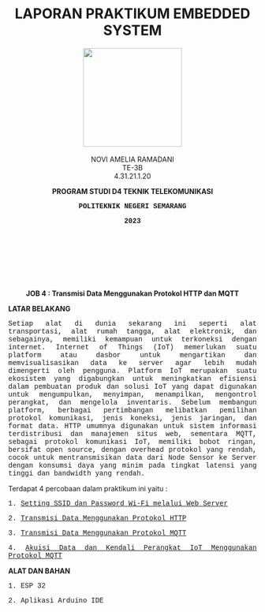 <h1 align="center">LAPORAN PRAKTIKUM EMBEDDED SYSTEM</h1>
<p align="center">
  <img src="https://en.polines.ac.id/images/logo_bw.jpg" width="200" height="200">
<br>
<br>NOVI AMELIA RAMADANI
<br>TE-3B
<br>4.31.21.1.20</p>
<b><p align="center">PROGRAM STUDI D4 TEKNIK TELEKOMUNIKASI</p>
<p style="font-family:courier;" align="center">POLITEKNIK NEGERI SEMARANG</p>
<p style="font-family:courier;" align="center">2023</p></b>
<br></br>
<br></br>
<br></br>
<b><p align="center">JOB 4 : Transmisi Data Menggunakan Protokol HTTP dan MQTT</p></b>
<b><p align="left">LATAR BELAKANG</p></b>
<p style="font-family:courier;" align="justify">Setiap alat di dunia sekarang ini seperti alat transportasi, alat rumah tangga, alat elektronik, dan sebagainya, memiliki kemampuan untuk terkoneksi dengan internet. Internet of Things (IoT) memerlukan suatu platform atau dasbor untuk mengartikan dan memvisualisasikan data ke server agar lebih mudah dimengerti oleh pengguna. Platform IoT merupakan suatu ekosistem yang digabungkan untuk meningkatkan efisiensi dalam pembuatan produk dan solusi IoT yang dapat digunakan untuk mengumpulkan, menyimpan, menampilkan, mengontrol perangkat, dan mengelola inventaris. Sebelum membangun platform, berbagai pertimbangan melibatkan pemilihan protokol komunikasi, jenis koneksi, jenis jaringan, dan format data. HTTP umumnya digunakan untuk sistem informasi terdistribusi dan manajemen situs web, sementara MQTT, sebagai protokol komunikasi IoT, memiliki bobot ringan, bersifat open source, dengan overhead protokol yang rendah, cocok untuk mentransmisikan data dari Node Sensor ke Server dengan konsumsi daya yang minim pada tingkat latensi yang tinggi dan bandwidth yang rendah.</p>
<p align="left">Terdapat 4 percobaan dalam praktikum ini yaitu : </p>
<p style="font-family:courier;" align="justify">1. <a href = "https://github.com/noviamel/sistem-embedded/tree/main/job%204/A.%20Setting%20SSID%20dan%20Password%20Wi-Fi%20ESP%2032%20melalui%20Web%20Server"> Setting SSID dan Password Wi-Fi melalui Web Server</a></p>
<p style="font-family:courier;" align="justify">2. <a href = "https://github.com/noviamel/sistem-embedded/tree/main/job%204/Transmisi%20Data%20Menggunakan%20HTTP"> Transmisi Data Menggunakan Protokol HTTP</a></p>
<p style="font-family:courier;" align="justify">3. <a href = "https://github.com/noviamel/sistem-embedded/tree/main/job%204/C.%20Transmisi%20Data%20Menggunakan%20MQTT"> Transmisi Data Menggunakan Protokol MQTT</a></p>
<p style="font-family:courier;" align="justify">4. <a href = "https://github.com/noviamel/sistem-embedded/tree/main/job%204/D.%20Akuisi%20Data%20dan%20Kendali%20Perangkat%20IoT%20Menggunakan%20Protokol%20MQTT"> Akuisi Data dan Kendali Perangkat IoT Menggunakan Protokol MQTT</a></p>
<b><p align="left">ALAT DAN BAHAN</p></b>
<p style="font-family:courier;" align="justify">1. ESP 32</p>
<p style="font-family:courier;" align="justify">2. Aplikasi Arduino IDE</p>
